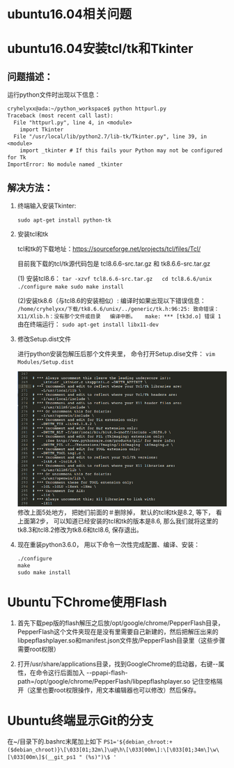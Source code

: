 ubuntu16.04相关问题
==================

# ubuntu16.04安装tcl/tk和Tkinter
## 问题描述：

运行python文件时出现以下信息：

```
cryhelyxx@ada:~/python_workspace$ python httpurl.py   
Traceback (most recent call last):  
  File "httpurl.py", line 4, in <module>  
    import Tkinter  
  File "/usr/local/lib/python2.7/lib-tk/Tkinter.py", line 39, in <module>  
    import _tkinter # If this fails your Python may not be configured for Tk  
ImportError: No module named _tkinter  
```

## 解决方法：

1. 终端输入安装Tkinter:

    `sudo apt-get install python-tk`

2. 安装tcl和tk

    tcl和tk的下载地址：https://sourceforge.net/projects/tcl/files/Tcl/

    目前我下载的tcl/tk源代码包是 tcl8.6.6-src.tar.gz 和 tk8.6.6-src.tar.gz

    (1) 安装tcl8.6：
        ```
        tar -xzvf tcl8.6.6-src.tar.gz  
        cd tcl8.6.6/unix
        ./configure
        make
        sudo make install
        ```

    (2)安装tk8.6（与tcl8.6的安装相似）:
        编译时如果出现以下错误信息：
        ```
        /home/cryhelyxx/下载/tk8.6.6/unix/../generic/tk.h:96:25: 致命错误： X11/Xlib.h：没有那个文件或目录  
        编译中断。  
        make: *** [tk3d.o] 错误 1  
        ```
        由在终端运行：
            `sudo apt-get install libx11-dev`

3. 修改Setup.dist文件

    进行python安装包解压后那个文件夹里， 命令打开Setup.dise文件：
    `vim Modules/Setup.dist`
    
    ![](../Pictures/Linux-pic1.png)
    修改上面5处地方， 把她们前面的＃删除掉， 默认的tcl和tk是8.2, 等下， 看上面第2步， 可以知道已经安装的tcl和tk的版本是8.6, 那么我们就将这里的tk8.3和tcl8.2修改为tk8.6和tcl8.6, 保存退出。

4. 现在重装python3.6.0， 用以下命令一次性完成配置、编译、安装：
    
    ```
    ./configure
    make
    sudo make install
    ```


# Ubuntu下Chrome使用Flash

1. 首先下载pep版的flash解压之后放/opt/google/chrome/PepperFlash目录，PepperFlash这个文件夹现在是没有里需要自己新建的，然后把解压出来的libpepflashplayer.so和manifest.json文件放/PepperFlash目录里（这些步骤需要root权限）

2. 打开/usr/share/applications目录，找到GoogleChrome的启动器，右键--属性，在命令这行后面加入 --ppapi-flash-path=/opt/google/chrome/PepperFlash/libpepflashplayer.so 记住空格隔开（这里也要root权限操作，用文本编辑器也可以修改）然后保存。


# Ubuntu终端显示Git的分支

在~/目录下的.bashrc末尾加上如下
`PS1='${debian_chroot:+($debian_chroot)}\[\033[01;32m\]\u@\h\[\033[00m\]:\[\033[01;34m\]\w\[\033[00m\]$(__git_ps1 " (%s)")\$ '`

